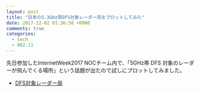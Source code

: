 ```yaml
---
layout: post
title: "日本の5.3GHz帯DFS対象レーダー局をプロットしてみた"
date: 2017-12-02 01:36:58 +0900
comments: true
categories: 
  - tech
  - 802.11
---
```


先日参加したInternetWeek2017 NOCチーム内で、「5GHz帯 DFS 対象のレーダーが飛んでくる場所」という話題が出たので試しにプロットしてみました。

- [DFS対象レーダー局](https://www.google.com/maps/d/viewer?mid=1HN0HXt1HLAMVClb2YfaTzyM_hLM0QVjS&hl=ja&usp=sharing)
